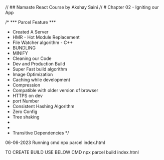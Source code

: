 // ## Namaste React Course by Akshay Saini
// # Chapter 02 - Igniting our App

/*
 *** Parcel Feature ***
 * Created A Server
 * HMR - Hot Module Replacement
 * File Watcher algorithm - C++
 * BUNDLING
 * MINIFY
 * Cleaning our Code
 * Dev and Production Build
 * Super Fast build algorithm
 * Image Optimization
 * Caching while development
 * Compression
 * Compatible with older version of browser
 * HTTPS on dev
 * port Number
 * Consistent Hashing Algorithm
 * Zero Config
 * Tree shaking
 *
 *
 * Transitive Dependencies
 */

06-06-2023
Running cmd
npx parcel index.html

TO CREATE BUILD USE BELOW CMD
npx parcel build index.html